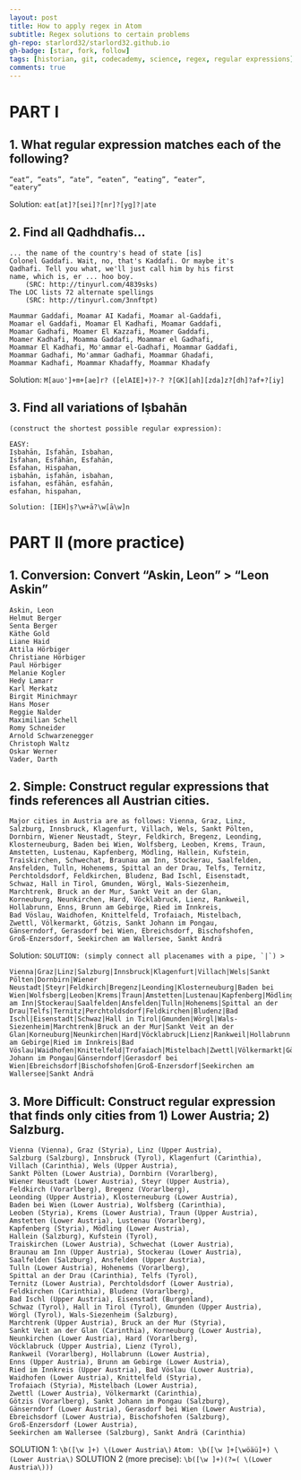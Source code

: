 ```yaml
---
layout: post
title: How to apply regex in Atom
subtitle: Regex solutions to certain problems
gh-repo: starlord32/starlord32.github.io
gh-badge: [star, fork, follow]
tags: [historian, git, codecademy, science, regex, regular expressions]
comments: true
---
```


# PART I
## 1. What regular expression matches each of the following?
	“eat”, “eats”, “ate”, “eaten”, “eating”, “eater”,
	“eatery”

Solution: ```eat[at]?[sei]?[nr]?[yg]?|ate```

## 2. Find all Qadhdhafis...
	... the name of the country's head of state [is]
	Colonel Gaddafi. Wait, no, that's Kaddafi. Or maybe it's
	Qadhafi. Tell you what, we'll just call him by his first
	name, which is, er ... hoo boy.
		(SRC: http://tinyurl.com/4839sks)
	The LOC lists 72 alternate spellings
		(SRC: http://tinyurl.com/3nnftpt)

	Maummar Gaddafi, Moamar AI Kadafi, Moamar al-Gaddafi,
	Moamar el Gaddafi, Moamar El Kadhafi, Moamar Gaddafi,
	Moamar Gadhafi, Moamer El Kazzafi, Moamer Gaddafi,
	Moamer Kadhafi, Moamma Gaddafi, Moammar el Gadhafi,
	Moammar El Kadhafi, Mo'ammar el-Gadhafi, Moammar Gaddafi,
	Moammar Gadhafi, Mo'ammar Gadhafi, Moammar Ghadafi,
	Moammar Kadhafi, Moammar Khadaffy, Moammar Khadafy

Solution: ```M[auo']+m+[ae]r? ([elAIE]+)?-? ?[GK][ah][zda]z?[dh]?af+?[iy]```

## 3. Find all variations of Iṣbahān
	(construct the shortest possible regular expression):

	EASY:
	Iṣbahān, Iṣfahān, Isbahan,
	Isfahan, Esfāhān‎, Esfahān,
	Esfahan, Hispahan,
	iṣbahān, iṣfahān, isbahan,
	isfahan, esfāhān‎, esfahān,
	esfahan, hispahan,

```Solution: [IEH]ṣ?\w+ā?\w[ā\w]n```

# PART II (more practice)

## 1. Conversion: Convert “Askin, Leon” > “Leon Askin”

	Askin, Leon
	Helmut Berger
	Senta Berger
	Käthe Gold
	Liane Haid
	Attila Hörbiger
	Christiane Hörbiger
	Paul Hörbiger
	Melanie Kogler
	Hedy Lamarr
	Karl Merkatz
	Birgit Minichmayr
	Hans Moser
	Reggie Nalder
	Maximilian Schell
	Romy Schneider
	Arnold Schwarzenegger
	Christoph Waltz
	Oskar Werner
	Vader, Darth

## 2. Simple: Construct regular expressions that finds references all Austrian cities.

	Major cities in Austria are as follows: Vienna, Graz, Linz,
	Salzburg, Innsbruck, Klagenfurt, Villach, Wels, Sankt Pölten,
	Dornbirn, Wiener Neustadt, Steyr, Feldkirch, Bregenz, Leonding,
	Klosterneuburg, Baden bei Wien, Wolfsberg, Leoben, Krems, Traun,
	Amstetten, Lustenau, Kapfenberg, Mödling, Hallein, Kufstein,
	Traiskirchen, Schwechat, Braunau am Inn, Stockerau, Saalfelden,
	Ansfelden, Tulln, Hohenems, Spittal an der Drau, Telfs, Ternitz,
	Perchtoldsdorf, Feldkirchen, Bludenz, Bad Ischl, Eisenstadt,
	Schwaz, Hall in Tirol, Gmunden, Wörgl, Wals-Siezenheim,
	Marchtrenk, Bruck an der Mur, Sankt Veit an der Glan,
	Korneuburg, Neunkirchen, Hard, Vöcklabruck, Lienz, Rankweil,
	Hollabrunn, Enns, Brunn am Gebirge, Ried im Innkreis,
	Bad Vöslau, Waidhofen, Knittelfeld, Trofaiach, Mistelbach,
	Zwettl, Völkermarkt, Götzis, Sankt Johann im Pongau,
	Gänserndorf, Gerasdorf bei Wien, Ebreichsdorf, Bischofshofen,
	Groß-Enzersdorf, Seekirchen am Wallersee, Sankt Andrä

Solution: ```SOLUTION: (simply connect all placenames with a pipe, `|`) >```

	Vienna|Graz|Linz|Salzburg|Innsbruck|Klagenfurt|Villach|Wels|Sankt Pölten|Dornbirn|Wiener Neustadt|Steyr|Feldkirch|Bregenz|Leonding|Klosterneuburg|Baden bei Wien|Wolfsberg|Leoben|Krems|Traun|Amstetten|Lustenau|Kapfenberg|Mödling|Hallein|Kufstein|Traiskirchen|Schwechat|Braunau am Inn|Stockerau|Saalfelden|Ansfelden|Tulln|Hohenems|Spittal an der Drau|Telfs|Ternitz|Perchtoldsdorf|Feldkirchen|Bludenz|Bad Ischl|Eisenstadt|Schwaz|Hall in Tirol|Gmunden|Wörgl|Wals-Siezenheim|Marchtrenk|Bruck an der Mur|Sankt Veit an der Glan|Korneuburg|Neunkirchen|Hard|Vöcklabruck|Lienz|Rankweil|Hollabrunn|Enns|Brunn am Gebirge|Ried im Innkreis|Bad Vöslau|Waidhofen|Knittelfeld|Trofaiach|Mistelbach|Zwettl|Völkermarkt|Götzis|Sankt Johann im Pongau|Gänserndorf|Gerasdorf bei Wien|Ebreichsdorf|Bischofshofen|Groß-Enzersdorf|Seekirchen am Wallersee|Sankt Andrä

## 3. More Difficult: Construct regular expression that finds only cities from 1) Lower Austria; 2) Salzburg.

	Vienna (Vienna), Graz (Styria), Linz (Upper Austria),
	Salzburg (Salzburg), Innsbruck (Tyrol), Klagenfurt (Carinthia),
	Villach (Carinthia), Wels (Upper Austria),
	Sankt Pölten (Lower Austria), Dornbirn (Vorarlberg),
	Wiener Neustadt (Lower Austria), Steyr (Upper Austria),
	Feldkirch (Vorarlberg), Bregenz (Vorarlberg),
	Leonding (Upper Austria), Klosterneuburg (Lower Austria),
	Baden bei Wien (Lower Austria), Wolfsberg (Carinthia),
	Leoben (Styria), Krems (Lower Austria), Traun (Upper Austria),
	Amstetten (Lower Austria), Lustenau (Vorarlberg),
	Kapfenberg (Styria), Mödling (Lower Austria),
	Hallein (Salzburg), Kufstein (Tyrol),
	Traiskirchen (Lower Austria), Schwechat (Lower Austria),
	Braunau am Inn (Upper Austria), Stockerau (Lower Austria),
	Saalfelden (Salzburg), Ansfelden (Upper Austria),
	Tulln (Lower Austria), Hohenems (Vorarlberg),
	Spittal an der Drau (Carinthia), Telfs (Tyrol),
	Ternitz (Lower Austria), Perchtoldsdorf (Lower Austria),
	Feldkirchen (Carinthia), Bludenz (Vorarlberg),
	Bad Ischl (Upper Austria), Eisenstadt (Burgenland),
	Schwaz (Tyrol), Hall in Tirol (Tyrol), Gmunden (Upper Austria),
	Wörgl (Tyrol), Wals-Siezenheim (Salzburg),
	Marchtrenk (Upper Austria), Bruck an der Mur (Styria),
	Sankt Veit an der Glan (Carinthia), Korneuburg (Lower Austria),
	Neunkirchen (Lower Austria), Hard (Vorarlberg),
	Vöcklabruck (Upper Austria), Lienz (Tyrol),
	Rankweil (Vorarlberg), Hollabrunn (Lower Austria),
	Enns (Upper Austria), Brunn am Gebirge (Lower Austria),
	Ried im Innkreis (Upper Austria), Bad Vöslau (Lower Austria),
	Waidhofen (Lower Austria), Knittelfeld (Styria),
	Trofaiach (Styria), Mistelbach (Lower Austria),
	Zwettl (Lower Austria), Völkermarkt (Carinthia),
	Götzis (Vorarlberg), Sankt Johann im Pongau (Salzburg),
	Gänserndorf (Lower Austria), Gerasdorf bei Wien (Lower Austria),
	Ebreichsdorf (Lower Austria), Bischofshofen (Salzburg),
	Groß-Enzersdorf (Lower Austria),
	Seekirchen am Wallersee (Salzburg), Sankt Andrä (Carinthia)

SOLUTION 1: ```\b([\w ]+) \(Lower Austria\)```
	        	```Atom: \b([\w ]+[\wöäü]+) \(Lower Austria\)```
SOLUTION 2 (more precise): ```\b([\w ]+)(?=( \(Lower Austria\)))```
